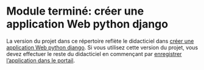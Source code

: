 # <a name="completed-module-create-a-python-django-web-app"></a>Module terminé: créer une application Web python django

La version du projet dans ce répertoire reflète le didacticiel dans [créer une application Web python django](https://docs.microsoft.com/graph/training/python-tutorial?tutorial-step=1). Si vous utilisez cette version du projet, vous devez effectuer le reste du didacticiel en commençant par [enregistrer l’application dans le portail](https://docs.microsoft.com/graph/training/python-tutorial?tutorial-step=2).
